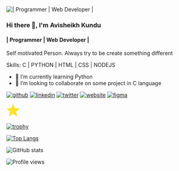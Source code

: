![| Programmer | Web Developer |](https://media-exp1.licdn.com/dms/image/D5603AQGaUcAGfzb6_Q/profile-displayphoto-shrink_200_200/0/1666939078470?e=1672272000&v=beta&t=enDNHln4jP2JsJegdIB7RGQY6FRbRX579K86OHLyjfc)

### Hi there 👋, I'm Avisheikh Kundu
#### | Programmer | Web Developer |


Self motivated Person. Always try to be create something different 

Skills: C | PYTHON | HTML | CSS | NODEJS

- 🌱 I’m currently learning Python 
- 👯 I’m looking to collaborate on some project in C language 


[<img src='https://cdn.jsdelivr.net/npm/simple-icons@3.0.1/icons/github.svg' alt='github' height='40'>](https://github.com/AvisheikhKundu)  [<img src='https://cdn.jsdelivr.net/npm/simple-icons@3.0.1/icons/linkedin.svg' alt='linkedin' height='40'>](https://www.linkedin.com/in/avisheikh-kundu/)  [<img src='https://cdn.jsdelivr.net/npm/simple-icons@3.0.1/icons/twitter.svg' alt='twitter' height='40'>](https://twitter.com/AvisheikhKundu)  [<img src='https://cdn.jsdelivr.net/npm/simple-icons@3.0.1/icons/icloud.svg' alt='website' height='40'>](https://sites.google.com/diu.edu.bd/avisheikh/portfolio)  [<img src='https://cdn.jsdelivr.net/npm/simple-icons@3.0.1/icons/figma.svg' alt='figma' height='40'>](https://www.figma.com/files/user/1146477144873468645?fuid=1146477144873468645)  

<a href='https://stars.github.com/'><img src='https://raw.githubusercontent.com/acervenky/animated-github-badges/master/assets/starbadge.gif' width='35' height='35'></a> 

[![trophy](https://github-profile-trophy.vercel.app/?username=AvisheikhKundu)](https://github.com/ryo-ma/github-profile-trophy)

[![Top Langs](https://github-readme-stats.vercel.app/api/top-langs/?username=AvisheikhKundu)](https://github.com/anuraghazra/github-readme-stats)

![GitHub stats](https://github-readme-stats.vercel.app/api?username=AvisheikhKundu&show_icons=true)  

![Profile views](https://gpvc.arturio.dev/AvisheikhKundu)  
